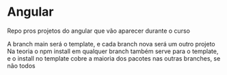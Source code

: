# Angular
Repo pros projetos do angular que vão aparecer durante o curso

A branch main será o template, e cada branch nova será um outro projeto  
Na teoria o npm install em qualquer branch também serve para o template, e o install no template cobre a maioria dos pacotes nas outras branches, se não todos